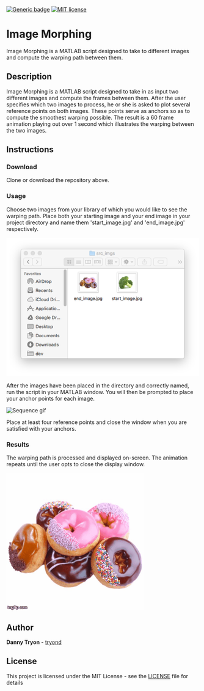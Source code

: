[![Generic badge](https://img.shields.io/badge/build-passing-<COLOR>.svg)](https://shields.io/)
[![MIT license](https://img.shields.io/badge/License-MIT-blue.svg)](https://lbesson.mit-license.org/)

# Image Morphing

Image Morphing is a MATLAB script designed to take to different images and compute the warping path between them.

## Description

Image Morphing is a MATLAB script designed to take in as input two different images and compute the frames between them. After the user specifies which two images to process, he or she is asked to plot several reference points on both images. These points serve as anchors so as to compute the smoothest warping possible. The result is a 60 frame animation playing out over 1 second which illustrates the warping between the two images.

## Instructions

### Download

Clone or download the repository above.

### Usage

Choose two images from your library of which you would like to see the warping path. Place both your starting image and your end image in your project directory and name them 'start_image.jpg' and 'end_image.jpg' respectively.

![Directory Image](res/directory.png?raw=true "Image that shows directory screen")

After the images have been placed in the directory and correctly named, run the script in your MATLAB window. You will then be prompted to place your anchor points for each image.

![Sequence gif](res/tracer_images/anchor.gif?raw=true "Animation that shows a user selecting anchor points")

Place at least four reference points and close the window when you are satisfied with your anchors.

### Results

The warping path is processed and displayed on-screen. The animation repeats until the user opts to close the display window.

![Warping gif](res/bronut_anim.gif?raw=true "Animation that shows broccoli morphing into a donut")

## Author

**Danny Tryon** - [tryond](https://github.com/tryond?tab=repositories)

## License

This project is licensed under the MIT License - see the [LICENSE](LICENSE) file for details

